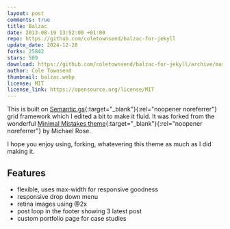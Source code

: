 ```yaml
---
layout: post
comments: true
title: Balzac
date: 2013-08-19 13:52:00 +01:00
repo: https://github.com/coletownsend/balzac-for-jekyll
update_date: 2024-12-28
forks: 25842
stars: 509
download: https://github.com/coletownsend/balzac-for-jekyll/archive/master.zip
author: Cole Townsend
thumbnail: balzac.webp
license: MIT
license_link: https://opensource.org/license/MIT
---
```


This is built on [Semantic.gs](https://semantic.gs/){:target="_blank"}{:rel="noopener noreferrer"} grid framework which I edited a bit to make it fluid. It was forked from the wonderful [Minimal Mistakes theme](https://github.com/mmistakes/minimal-mistakes){:target="_blank"}{:rel="noopener noreferrer"} by Michael Rose.

I hope you enjoy using, forking, whatevering this theme as much as I did making it.

## Features

* flexible, uses max-width for responsive goodness
* responsive drop down menu
* retina images using @2x
* post loop in the footer showing 3 latest post
* custom portfolio page for case studies
